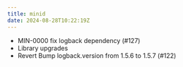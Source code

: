 ```yaml
---
title: minid
date: 2024-08-28T10:22:19Z
---
```

- MIN-0000 fix logback dependency (#127)
- Library upgrades
- Revert Bump logback.version from 1.5.6 to 1.5.7 (#122)

